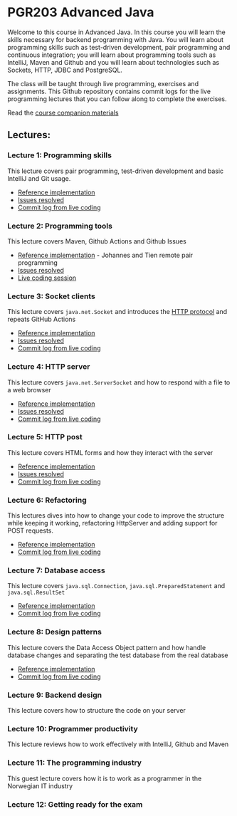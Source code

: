 # PGR203 Advanced Java

Welcome to this course in Advanced Java. In this course you will learn the skills necessary for backend programming with Java. You will learn about programming skills such as test-driven development, pair programming and continuous integration; you will learn about programming tools such as IntelliJ, Maven and Github and you will learn about technologies such as Sockets, HTTP, JDBC and PostgreSQL.

The class will be taught through live programming, exercises and assignments. This Github repository contains commit logs for the live programming lectures that you can follow along to complete the exercises.

Read the [course companion materials](ADVANCED_JAVA.md)

## Lectures:

### Lecture 1: Programming skills

This lecture covers pair programming, test-driven development and basic IntelliJ and Git usage.

* [Reference implementation](https://github.com/kristiania-pgr203-2021/pgr203-lectures/commits/reference/01) 
* [Issues resolved](https://github.com/kristiania-pgr203-2021/pgr203-lectures/milestone/1)
* [Commit log from live coding](https://github.com/kristiania-pgr203-2021/pgr203-lectures/commits/lectures/01)

### Lecture 2: Programming tools

This lecture covers Maven, Github Actions and Github Issues

* [Reference implementation](https://github.com/kristiania-pgr203-2021/pgr203-forelesning-2-reference) - Johannes and Tien remote pair programming
* [Issues resolved](https://github.com/kristiania-pgr203-2021/pgr203-lectures/milestone/2)
* [Live coding session](https://github.com/kristiania-pgr203-2021/pgr203-2021-forelesning-2)

### Lecture 3: Socket clients

This lecture covers `java.net.Socket` and introduces the [HTTP protocol](https://www.rfc-editor.org/rfc/rfc7230.html) and repeats GitHub Actions

* [Reference implementation](https://github.com/kristiania-pgr203-2021/pgr203-lectures/tree/reference/03) 
* [Issues resolved](https://github.com/kristiania-pgr203-2021/pgr203-lectures/milestone/3)
* [Commit log from live coding](https://github.com/kristiania-pgr203-2021/pgr203-http-client/commits/master)


### Lecture 4: HTTP server

This lecture covers `java.net.ServerSocket` and how to respond with a file to a web browser

* [Reference implementation](https://github.com/kristiania-pgr203-2021/pgr203-lectures/commits/reference/04) 
* [Issues resolved](https://github.com/kristiania-pgr203-2021/pgr203-lectures/milestone/4)
* [Commit log from live coding](https://github.com/kristiania-pgr203-2021/pgr203-lectures/commits/lecture/04)


### Lecture 5: HTTP post

This lecture covers HTML forms and how they interact with the server

* [Reference implementation](https://github.com/kristiania-pgr203-2021/pgr203-lectures/commits/reference/05) 
* [Issues resolved](https://github.com/kristiania-pgr203-2021/pgr203-lectures/milestone/5)
* [Commit log from live coding](https://github.com/kristiania-pgr203-2021/pgr203-lectures/commits/lecture/05)


### Lecture 6: Refactoring

This lectures dives into how to change your code to improve the structure while keeping it working, refactoring HttpServer and adding support for POST requests.

* [Reference implementation](https://github.com/kristiania-pgr203-2021/pgr203-lectures/commits/reference/06) 
* [Commit log from live coding](https://github.com/kristiania-pgr203-2021/pgr203-lectures/commits/lecture/06)


### Lecture 7: Database access

This lecture covers `java.sql.Connection`, `java.sql.PreparedStatement` and `java.sql.ResultSet`

* [Reference implementation](https://github.com/kristiania-pgr203-2021/pgr203-lectures/commits/reference/07) 
* [Commit log from live coding](https://github.com/kristiania-pgr203-2021/pgr203-lectures/commits/lecture/07)

### Lecture 8: Design patterns

This lecture covers the Data Access Object pattern and how handle database changes and separating the test database from the real database

* [Reference implementation](https://github.com/kristiania-pgr203-2021/pgr203-lectures/commits/reference/08) 
* [Commit log from live coding](https://github.com/kristiania-pgr203-2021/pgr203-lectures/commits/lecture/08)

### Lecture 9: Backend design

This lecture covers how to structure the code on your server

### Lecture 10: Programmer productivity

This lecture reviews how to work effectively with IntelliJ, Github and Maven

### Lecture 11: The programming industry

This guest lecture covers how it is to work as a programmer in the Norwegian IT industry

### Lecture 12: Getting ready for the exam





